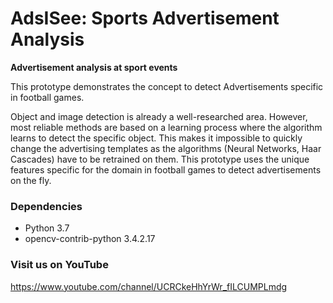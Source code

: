 # AdsISee: Sports Advertisement Analysis
**Advertisement analysis at sport events**

This prototype demonstrates the concept to detect Advertisements specific in football games. 

Object and image detection is already a well-researched area. However, most reliable methods are based on a learning process where the algorithm learns to detect the specific object. This makes it impossible to quickly change the advertising templates as the algorithms (Neural Networks, Haar Cascades) have to be retrained on them. 
This prototype uses the unique features specific for the domain in football games to detect advertisements on the fly. 

### Dependencies

- Python 3.7
- opencv-contrib-python 3.4.2.17

### Visit us on YouTube
https://www.youtube.com/channel/UCRCkeHhYrWr_fILCUMPLmdg
